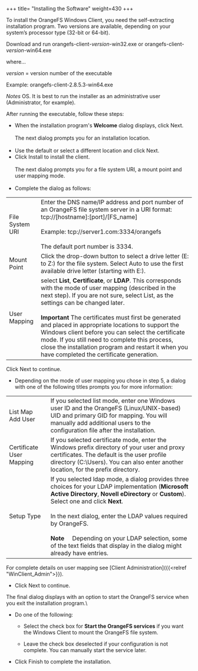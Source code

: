 +++
title= "Installing the Software"
weight=430
+++

To install the OrangeFS Windows Client, you need the self-extracting
installation program. Two versions are available, depending on your
system’s processor type (32-bit or 64-bit).

Download and run orangefs-client-*version*-win32.exe or
orangefs-client-*version*-win64.exe

where...

*version* = version number of the executable

Example: orangefs-client-2.8.5.3-win64.exe

*Notes* OS. It is best to run the installer as an administrative user
(Administrator, for example).

After running the executable, follow these steps:

- When the installation program's **Welcome** dialog displays, click
    Next. <br> <br> The next dialog prompts you for an installation location. <br> <br>
- Use the default or select a different location and click Next.
- Click Install to install the client. <br> <br> The next dialog prompts you for a file system URI, a mount point and user mapping mode. <br> <br>
- Complete the dialog as follows:

| | |
|---|---|  
| File System URI  | Enter the DNS name/IP address and port number of an OrangeFS file system server in a URI format: tcp://[hostname]:[port]/[FS\_name] <br> <br> Example: tcp://server1.com:3334/orangefs <br> <br> The default port number is 3334. |
| Mount Point | Click the drop-down button to select a drive letter (E: to Z:) for the file system. Select Auto to use the first available drive letter (starting with E:). |
| User Mapping | select **List**, **Certificate**, or **LDAP**. This corresponds with the mode of user mapping (described in the next step). If you are not sure, select List, as the settings can be changed later.  <br> <br> **Important** The certificates must first be generated and placed in appropriate locations to support the Windows client before you can select the certificate mode. If you still need to complete this process, close the installation program and restart it when you have completed the certificate generation. |
Click Next to continue.

- Depending on the mode of user mapping you chose in step 5, a dialog
    with one of the following titles prompts you for more information:

| | |
|---|---|  
| List Map Add User | If you selected list mode, enter one Windows user ID and the OrangeFS (Linux/UNIX-based) UID and primary GID for mapping. You will manually add additional users to the configuration file after the installation. |
| Certificate User Mapping | If you selected certificate mode, enter the Windows prefix directory of your user and proxy certificates. The default is the user profile directory (C:\\Users). You can also enter another location, for the prefix directory. |
| Setup Type | If you selected ldap mode, a dialog provides three choices for your LDAP implementation (**Microsoft Active Directory**, **Novell eDirectory** or **Custom**). Select one and click **Next**. <br> <br> In the next dialog, enter the LDAP values required by OrangeFS. <br> <br>  **Note**     Depending on your LDAP selection, some of the text fields that display in the dialog might already have entries. |
For complete details on user mapping see [Client Administration]({{<relref "WinClient_Admin">}}).

- Click Next to continue.

The final dialog displays with an option to start the OrangeFS service
when you exit the installation program.\

- Do one of the following:

  - Select the check box for **Start the OrangeFS services** if you want
the Windows Client to mount the OrangeFS file system.

  - Leave the check box deselected if your configuration is not complete.
You can manually start the service later.

- Click Finish to complete the installation.

 

 

 

 

 

 

 

 

 

 

 
